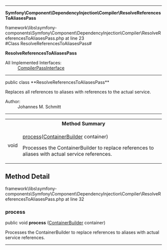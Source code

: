 
- - -

**Symfony\Component\DependencyInjection\Compiler\ResolveReferencesToAliasesPass**
<div class="location">framework\libs\symfony-components\Symfony\Component\DependencyInjection\Compiler\ResolveReferencesToAliasesPass.php at line 23</div>
#Class ResolveReferencesToAliasesPass#

**ResolveReferencesToAliasesPass**


<dl>
<dt>All Implemented Interfaces:</dt>
<dd><a href="https://github.com/JeyDotC/Hirudo-docs/blob/master/symfony/component/dependencyinjection/compiler/compilerpassinterface.html">CompilerPassInterface</a> </dd>
</dl>

- - -

<p class="signature">public  class **ResolveReferencesToAliasesPass**</p>

<div class="comment" id="overview_description"><p>Replaces all references to aliases with references to the actual service.</p></div>

<dl>
<dt>Author:</dt>
<dd>Johannes M. Schmitt <schmittjoh@gmail.com></dd>
</dl>

- - -

<table id="summary_method">
<tr><th colspan="2">Method Summary</th></tr>
<tr>
<td class="type">  void</td>
<td class="description"><p class="name"><a href="#process">process</a>(<a href="../../../../symfony/component/dependencyinjection/containerbuilder.html">ContainerBuilder</a> container)</p><p class="description">Processes the ContainerBuilder to replace references to aliases with actual service references.</p></td>
</tr>
</table>

<h2 id="detail_method">Method Detail</h2>
<div class="location">framework\libs\symfony-components\Symfony\Component\DependencyInjection\Compiler\ResolveReferencesToAliasesPass.php at line 32</div>
<h3 id="process()">process</h3>

public  void **process** (<a href="../../../../symfony/component/dependencyinjection/containerbuilder.html">ContainerBuilder</a> container)<div class="details">
<p>Processes the ContainerBuilder to replace references to aliases with actual service references.</p></div>

- - -

